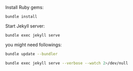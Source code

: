 Install Ruby gems: 

```
bundle install
```
Start Jekyll server: 

```
bundle exec jekyll serve
```

you might need followings:

```sh
bundle update --bundler

bundle exec jekyll serve --verbose --watch 2>/dev/null
```
